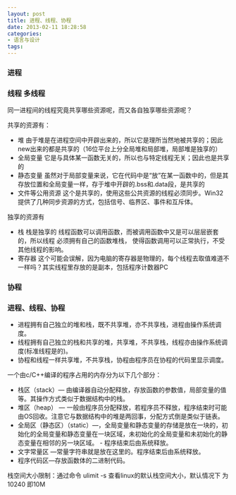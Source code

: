 ```yaml
---
layout: post
title: 进程、线程、协程
date: 2013-02-11 18:28:58
categories:
- 语言与设计
tags:
---
```


### 进程

### 线程 多线程

同一进程间的线程究竟共享哪些资源呢，而又各自独享哪些资源呢？

共享的资源有：  
- 堆  由于堆是在进程空间中开辟出来的，所以它是理所当然地被共享的；因此new出来的都是共享的（16位平台上分全局堆和局部堆，局部堆是独享的）
- 全局变量 它是与具体某一函数无关的，所以也与特定线程无关；因此也是共享的
- 静态变量 虽然对于局部变量来说，它在代码中是“放”在某一函数中的，但是其存放位置和全局变量一样，存于堆中开辟的.bss和.data段，是共享的
- 文件等公用资源  这个是共享的，使用这些公共资源的线程必须同步。Win32 提供了几种同步资源的方式，包括信号、临界区、事件和互斥体。

独享的资源有  
- 栈 栈是独享的 线程函数可以调用函数，而被调用函数中又是可以层层嵌套的，所以线程
   必须拥有自己的函数堆栈， 使得函数调用可以正常执行，不受其他线程的影响。
- 寄存器  这个可能会误解，因为电脑的寄存器是物理的，每个线程去取值难道不一样吗？其实线程里存放的是副本，包括程序计数器PC

### 协程

### 进程、线程、协程

- 进程拥有自己独立的堆和栈，既不共享堆，亦不共享栈，进程由操作系统调度。
- 线程拥有自己独立的栈和共享的堆，共享堆，不共享栈，线程亦由操作系统调度(标准线程是的)。
- 协程和线程一样共享堆，不共享栈，协程由程序员在协程的代码里显示调度。


一个由c/C++编译的程序占用的内存分为以下几个部分：
- 栈区（stack）— 由编译器自动分配释放，存放函数的参数值，局部变量的值等。其操作方式类似于数据结构中的栈。
- 堆区（heap） — 一般由程序员分配释放，若程序员不释放，程序结束时可能由OS回收。注意它与数据结构中的堆是两回事，分配方式倒是类似于链表。
- 全局区（静态区）（static）—，全局变量和静态变量的存储是放在一块的，初始化的全局变量和静态变量在一块区域，未初始化的全局变量和未初始化的静态变量在相邻的另一块区域。 - 程序结束后由系统释放。
- 文字常量区   —常量字符串就是放在这里的。程序结束后由系统释放。
- 程序代码区—存放函数体的二进制代码。


栈空间大小限制：通过命令 ulimit -s 查看linux的默认栈空间大小，默认情况下 为10240 即10M